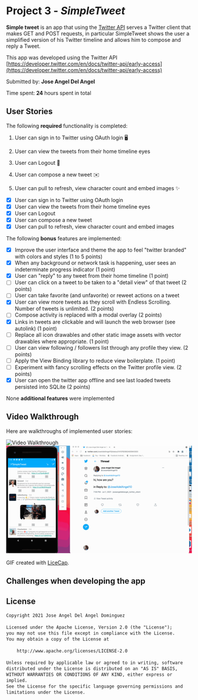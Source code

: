 # Project 3 - *SimpleTweet*

**Simple tweet** is an app that using the [Twitter API](https://developer.twitter.com/en/docs/twitter-api/early-access) serves a Twitter client that makes GET and POST requests, in particular SimpleTweet shows the user a simplified version of his Twitter timeline and allows him to compose and reply a Tweet.

This app was developed using the Twitter API [https://developer.twitter.com/en/docs/twitter-api/early-access](https://developer.twitter.com/en/docs/twitter-api/early-access)

Submitted by: **Jose Angel Del Angel**

Time spent: **24** hours spent in total

## User Stories

The following **required** functionality is completed:
1. User can sign in to Twitter using OAuth login 🖥️

2. User can view the tweets from their home timeline eyes

3. User can Logout 🚪

4. User can compose a new tweet ✉️

5. User can pull to refresh, view character count and embed images ✨
* [x] User can sign in to Twitter using OAuth login
* [x] User can view the tweets from their home timeline eyes
* [x] User can Logout 
* [x] User can compose a new tweet
* [x] User can pull to refresh, view character count and embed images

The following **bonus** features are implemented:

* [x] Improve the user interface and theme the app to feel "twitter branded" with colors and styles (1 to 5 points)
* [x] When any background or network task is happening, user sees an indeterminate progress indicator (1 point)
* [x] User can "reply" to any tweet from their home timeline (1 point)
* [ ] User can click on a tweet to be taken to a "detail view" of that tweet (2 points)
* [ ] User can take favorite (and unfavorite) or reweet actions on a tweet
* [x] User can view more tweets as they scroll with Endless Scrolling. Number of tweets is unlimited. (2 points)
* [ ] Compose activity is replaced with a modal overlay (2 points)
* [x] Links in tweets are clickable and will launch the web browser (see autolink) (1 point)
* [ ] Replace all icon drawables and other static image assets with vector drawables where appropriate. (1 point)
* [ ] User can view following / followers list through any profile they view. (2 points)
* [ ] Apply the View Binding library to reduce view boilerplate. (1 point)
* [ ] Experiment with fancy scrolling effects on the Twitter profile view. (2 points)
* [x] User can open the twitter app offline and see last loaded tweets persisted into SQLite (2 points)

None **additional features** were implemented

## Video Walkthrough

Here are walkthroughs of implemented user stories:

<img src= 'walkthrough.gif' title='Video Walkthrough' width='' alt='Video Walkthrough' />

<img src= 'walkthrough2.gif' title='Video Walkthrough' width='' alt='Video Walkthrough' />

GIF created with [LiceCap](https://www.cockos.com/licecap/).

## Challenges when developing the app


## License

    Copyright 2021 Jose Angel Del Angel Dominguez

    Licensed under the Apache License, Version 2.0 (the "License");
    you may not use this file except in compliance with the License.
    You may obtain a copy of the License at

        http://www.apache.org/licenses/LICENSE-2.0

    Unless required by applicable law or agreed to in writing, software
    distributed under the License is distributed on an "AS IS" BASIS,
    WITHOUT WARRANTIES OR CONDITIONS OF ANY KIND, either express or implied.
    See the License for the specific language governing permissions and
    limitations under the License.
